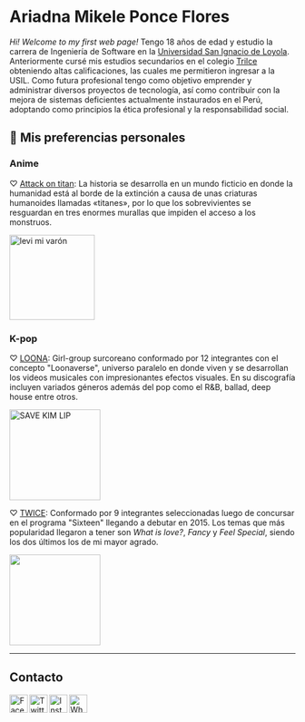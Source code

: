 # Ariadna Mikele Ponce Flores

*Hi! Welcome to my first web page!* 
Tengo 18 años de edad y estudio la carrera de Ingeniería de Software en la [Universidad San Ignacio de Loyola](https://www.usil.edu.pe/?verified=true). Anteriormente cursé mis estudios secundarios en el colegio [Trilce](http://www.trilce.edu.pe/) obteniendo altas calificaciones, las cuales me permitieron ingresar a la USIL. 
Como futura profesional tengo como objetivo emprender y administrar diversos proyectos de tecnología, así como contribuir con la mejora de sistemas deficientes actualmente instaurados en el Perú, adoptando como principios la ética profesional y la responsabilidad social. 

## 🦝 Mis preferencias personales 
### Anime

♡ [Attack on titan](https://www.crunchyroll.com/attack-on-titan):
La historia se desarrolla en un mundo ficticio en donde la humanidad está al borde de la extinción a causa de unas criaturas humanoides llamadas «titanes», por lo que los sobrevivientes se resguardan en tres enormes murallas que impiden el acceso a los monstruos.

<a href="https://www.crunchyroll.com/attack-on-titan"><img src="https://depor.com/resizer/RAG4KUQ6CCYVWYrhajHv01eDmyE=/580x330/smart/filters:format(jpeg):quality(75)/cloudfront-us-east-1.images.arcpublishing.com/elcomercio/4C32265SENBG7IOGSGZMZ5R4PY.jpg" alt="levi mi varón" height="150"></a>

### K-pop

♡ [LOONA](https://youtu.be/_EEo-iE5u_A):
Girl-group surcoreano conformado por 12 integrantes con el concepto "Loonaverse", universo paralelo en donde viven y se desarrollan los videos musicales con impresionantes efectos visuales. En su discografía incluyen variados géneros además del pop como el R&B, ballad, deep house entre otros. 

<a href="https://open.spotify.com/artist/52zMTJCKluDlFwMQWmccY7?si=iTgYsgHYQteNXGWtc8FyOw"><img src="https://img5.yna.co.kr/etc/inner/SP/2018/11/05/ASP20181105001500883_01_i_P2.jpg" alt="SAVE KIM LIP" height="160"></a>

♡ [TWICE](https://youtu.be/vPwaXytZcgI):
Conformado por 9 integrantes seleccionadas luego de concursar en el programa "Sixteen" llegando a debutar en 2015. Los temas que más popularidad llegaron a tener son *What is love?*, *Fancy* y *Feel Special*, siendo los dos últimos los de mi mayor agrado.

<a href="https://open.spotify.com/artist/7n2Ycct7Beij7Dj7meI4X0?si=LlbFOwJxSReg9FwSj2H0Vw"><img src="https://www.nacionrex.com/__export/1626200831106/sites/debate/img/2021/07/13/quien-es-la-mas-bonita-de-twice_1_crop1626200380341.jpg_172596871.jpg" height="160"></a>

___

## Contacto

<a href="https://www.facebook.com/wrxdnr/" target="_blank"><img align="left" alt="Facebook" width="32px" src="https://cdn1.iconfinder.com/data/icons/social-media-2285/512/Colored_Facebook3_svg-512.png"/></a>
<a href="https://twitter.com/dundonutss" target="_blank"><img align="left" alt="Twitter" width="32px" src="https://cdn2.iconfinder.com/data/icons/social-media-2285/512/1_Twitter3_colored_svg-512.png"/></a>
<a href="https://www.instagram.com/kurariuu/" target="_blank"><img align="left" alt="Instagram" width="32px" src="https://cdn2.iconfinder.com/data/icons/social-media-2285/512/1_Instagram_colored_svg_1-512.png"/></a>
<a href="https://wa.me/51902048058/" target="_blank"><img align="left" alt="Whatsapp" width="32px" src="https://cdn2.iconfinder.com/data/icons/social-media-2285/512/1_Whatsapp2_colored_svg-512.png"/></a>
